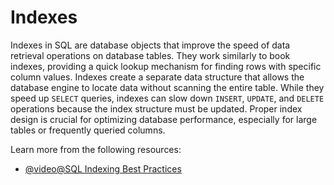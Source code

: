 # Indexes

Indexes in SQL are database objects that improve the speed of data retrieval operations on database tables. They work similarly to book indexes, providing a quick lookup mechanism for finding rows with specific column values. Indexes create a separate data structure that allows the database engine to locate data without scanning the entire table. While they speed up `SELECT` queries, indexes can slow down `INSERT`, `UPDATE`, and `DELETE` operations because the index structure must be updated. Proper index design is crucial for optimizing database performance, especially for large tables or frequently queried columns.

Learn more from the following resources:

- [@video@SQL Indexing Best Practices](https://www.youtube.com/watch?v=BIlFTFrEFOI)